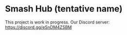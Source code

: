 # Smash Hub (tentative name)

This project is work in progress.
Our Discord server: https://discord.gg/eSnDM4ZSBM